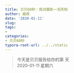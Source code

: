 ```yaml
---
title: 贝贝60秒：我对摄影一无所知
author: 曲政
date: '2020-01-11'
slug: 
tags:
- 
categories:
- 贝贝60秒
typora-root-url: ../../static
---
```

> 今天是贝贝报告给你的第  天   
> 2020-01-11 星期六 